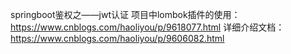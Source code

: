 springboot鉴权之——jwt认证
项目中lombok插件的使用：https://www.cnblogs.com/haoliyou/p/9618077.html
详细介绍文档：https://www.cnblogs.com/haoliyou/p/9606082.html
